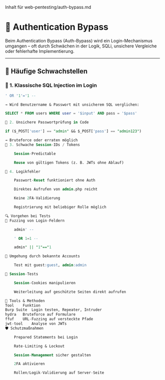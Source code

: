 Inhalt für web-pentesting/auth-bypass.md

# 🔐 Authentication Bypass

Beim Authentication Bypass (Auth-Bypass) wird ein Login-Mechanismus umgangen – oft durch Schwächen in der Logik, SQLi, unsichere Vergleiche oder fehlerhafte Implementierung.

---

## 🧠 Häufige Schwachstellen

### 🔹 1. Klassische SQL Injection im Login
```sql
' OR '1'='1 -- 

→ Wird Benutzername & Passwort mit unsicherem SQL verglichen:

SELECT * FROM users WHERE user = '$input' AND pass = '$pass'

🔹 2. Unsichere Passwortprüfung in Code

if ($_POST['user'] == "admin" && $_POST['pass'] == "admin123")

→ Bruteforce oder erraten möglich
🔹 3. Schwache Session-IDs / Tokens

    Session-Predictable

    Reuse von gültigen Tokens (z. B. JWTs ohne Ablauf)

🔹 4. Logikfehler

    Passwort-Reset funktioniert ohne Auth

    Direktes Aufrufen von admin.php reicht

    Keine 2FA-Validierung

    Registrierung mit beliebiger Rolle möglich

🔍 Vorgehen bei Tests
🔸 Fuzzing von Login-Feldern

    admin' --

    ' OR 1=1 --

    admin" || "1"=="1

🔸 Umgehung durch bekannte Accounts

    Test mit guest:guest, admin:admin

🔸 Session-Tests

    Session-Cookies manipulieren

    Weiterleitung auf geschützte Seiten direkt aufrufen

🧰 Tools & Methoden
Tool	Funktion
Burp Suite	Login testen, Repeater, Intruder
hydra	Bruteforce auf Formulare
ffuf	URL-Fuzzing auf versteckte Pfade
jwt-tool	Analyse von JWTs
🛡️ Schutzmaßnahmen

    Prepared Statements bei Login

    Rate-Limiting & Lockout

    Session-Management sicher gestalten

    2FA aktivieren

    Rollen/Logik-Validierung auf Server-Seite
